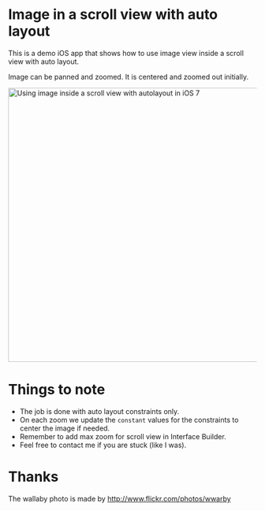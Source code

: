 # Image in a scroll view with auto layout

This is a demo iOS app that shows how to use image view inside a scroll view with auto layout.

Image can be panned and zoomed. It is centered and zoomed out initially.

<img src='https://raw.github.com/evgenyneu/ios-imagescroll/master/image_scroll.png' width='556' alt='Using image inside a scroll view with autolayout in iOS 7'>

# Things to note

* The job is done with auto layout constraints only.
* On each zoom we update the `constant` values for the constraints to center the image if needed.
* Remember to add max zoom for scroll view in Interface Builder.
* Feel free to contact me if you are stuck (like I was).

# Thanks

The wallaby photo is made by http://www.flickr.com/photos/wwarby


